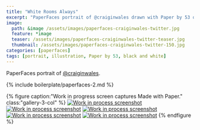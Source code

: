 ```yaml
---
title: "White Rooms Always"
excerpt: "PaperFaces portrait of @craiginwales drawn with Paper by 53 on an iPad."
image: 
  path: &image /assets/images/paperfaces-craiginwales-twitter.jpg 
  feature: *image
  teaser: /assets/images/paperfaces-craiginwales-twitter-teaser.jpg
  thumbnail: /assets/images/paperfaces-craiginwales-twitter-150.jpg
categories: [paperfaces]
tags: [portrait, illustration, Paper by 53, black and white]
---
```


PaperFaces portrait of [@craiginwales](https://twitter.com/craiginwales).

{% include boilerplate/paperfaces-2.md %}

{% figure caption:"Work in progress screen captures Made with Paper." class:"gallery-3-col" %}
[![Work in process screenshot](/assets/images/paperfaces-craiginwales-process-1-600.jpg)](/assets/images/paperfaces-craiginwales-process-1-lg.jpg) [![Work in process screenshot](/assets/images/paperfaces-craiginwales-process-2-600.jpg)](/assets/images/paperfaces-craiginwales-process-2-lg.jpg) [![Work in process screenshot](/assets/images/paperfaces-craiginwales-process-3-600.jpg)](/assets/images/paperfaces-craiginwales-process-3-lg.jpg) [![Work in process screenshot](/assets/images/paperfaces-craiginwales-process-4-600.jpg)](/assets/images/paperfaces-craiginwales-process-4-lg.jpg) [![Work in process screenshot](/assets/images/paperfaces-craiginwales-process-5-600.jpg)](/assets/images/paperfaces-craiginwales-process-5-lg.jpg)
{% endfigure %}
